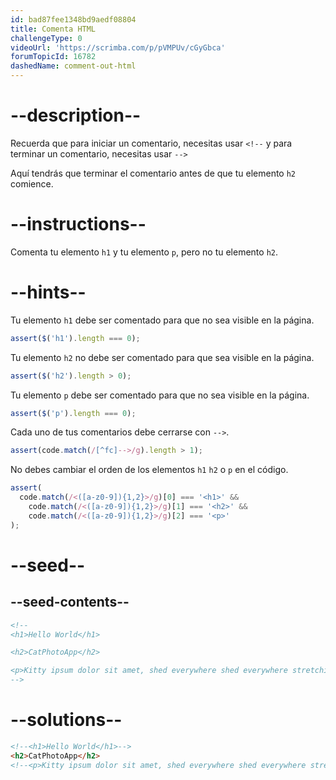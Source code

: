```yaml
---
id: bad87fee1348bd9aedf08804
title: Comenta HTML
challengeType: 0
videoUrl: 'https://scrimba.com/p/pVMPUv/cGyGbca'
forumTopicId: 16782
dashedName: comment-out-html
---
```


# --description--

Recuerda que para iniciar un comentario, necesitas usar `<!--` y para terminar un comentario, necesitas usar `-->`

Aquí tendrás que terminar el comentario antes de que tu elemento `h2` comience.

# --instructions--

Comenta tu elemento `h1` y tu elemento `p`, pero no tu elemento `h2`.

# --hints--

Tu elemento `h1` debe ser comentado para que no sea visible en la página.

```js
assert($('h1').length === 0);
```

Tu elemento `h2` no debe ser comentado para que sea visible en la página.

```js
assert($('h2').length > 0);
```

Tu elemento `p` debe ser comentado para que no sea visible en la página.

```js
assert($('p').length === 0);
```

Cada uno de tus comentarios debe cerrarse con `-->`.

```js
assert(code.match(/[^fc]-->/g).length > 1);
```

No debes cambiar el orden de los elementos `h1` `h2` o `p` en el código.

```js
assert(
  code.match(/<([a-z0-9]){1,2}>/g)[0] === '<h1>' &&
    code.match(/<([a-z0-9]){1,2}>/g)[1] === '<h2>' &&
    code.match(/<([a-z0-9]){1,2}>/g)[2] === '<p>'
);
```

# --seed--

## --seed-contents--

```html
<!--
<h1>Hello World</h1>

<h2>CatPhotoApp</h2>

<p>Kitty ipsum dolor sit amet, shed everywhere shed everywhere stretching attack your ankles chase the red dot, hairball run catnip eat the grass sniff.</p>
-->
```

# --solutions--

```html
<!--<h1>Hello World</h1>-->
<h2>CatPhotoApp</h2>
<!--<p>Kitty ipsum dolor sit amet, shed everywhere shed everywhere stretching attack your ankles chase the red dot, hairball run catnip eat the grass sniff.</p> -->
```
